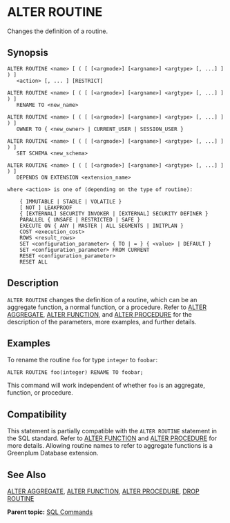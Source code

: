 # ALTER ROUTINE 

Changes the definition of a routine.

## <a id="section2"></a>Synopsis 

``` {#sql_command_synopsis}
ALTER ROUTINE <name> [ ( [ [<argmode>] [<argname>] <argtype> [, ...] ] ) ] 
   <action> [, ... ] [RESTRICT]

ALTER ROUTINE <name> [ ( [ [<argmode>] [<argname>] <argtype> [, ...] ] ) ]
   RENAME TO <new_name>

ALTER ROUTINE <name> [ ( [ [<argmode>] [<argname>] <argtype> [, ...] ] ) ]
   OWNER TO { <new_owner> | CURRENT_USER | SESSION_USER }

ALTER ROUTINE <name> [ ( [ [<argmode>] [<argname>] <argtype> [, ...] ] ) ]
   SET SCHEMA <new_schema>

ALTER ROUTINE <name> [ ( [ [<argmode>] [<argname>] <argtype> [, ...] ] ) ]
   DEPENDS ON EXTENSION <extension_name>

where <action> is one of (depending on the type of routine):

    { IMMUTABLE | STABLE | VOLATILE }
    [ NOT ] LEAKPROOF
    { [EXTERNAL] SECURITY INVOKER | [EXTERNAL] SECURITY DEFINER }
    PARALLEL { UNSAFE | RESTRICTED | SAFE }
    EXECUTE ON { ANY | MASTER | ALL SEGMENTS | INITPLAN }
    COST <execution_cost>
    ROWS <result_rows>
    SET <configuration_parameter> { TO | = } { <value> | DEFAULT }
    SET <configuration_parameter> FROM CURRENT
    RESET <configuration_parameter>
    RESET ALL
```

## <a id="section3"></a>Description 

`ALTER ROUTINE` changes the definition of a routine, which can be an aggregate function, a normal function, or a procedure. Refer to [ALTER AGGREGATE](ALTER_AGGREGATE.html), [ALTER FUNCTION](ALTER_FUNCTION.html), and [ALTER PROCEDURE](ALTER_PROCEDURE.html) for the description of the parameters, more examples, and further details.


## <a id="section6"></a>Examples 

To rename the routine `foo` for type `integer` to `foobar`:

```
ALTER ROUTINE foo(integer) RENAME TO foobar;
```

This command will work independent of whether `foo` is an aggregate, function, or procedure.

## <a id="section7"></a>Compatibility 

This statement is partially compatible with the `ALTER ROUTINE` statement in the SQL standard. Refer to [ALTER FUNCTION](ALTER_FUNCTION.html) and [ALTER PROCEDURE](ALTER_PROCEDURE.html) for more details. Allowing routine names to refer to aggregate functions is a Greenplum Database extension.

## <a id="section8"></a>See Also 

[ALTER AGGREGATE](ALTER_AGGREGATE.html), [ALTER FUNCTION](ALTER_FUNCTION.html), [ALTER PROCEDURE](ALTER_PROCEDURE.html), [DROP ROUTINE](DROP_ROUTINE.html)

**Parent topic:** [SQL Commands](../sql_commands/sql_ref.html)

